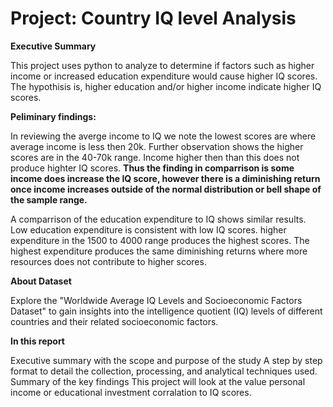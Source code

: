 # Project: Country IQ level Analysis

**Executive Summary**

This project uses python to analyze to determine if factors such as higher income or increased education expenditure would cause higher IQ scores. The hypothisis is, higher education and/or higher income indicate higher IQ scores.

**Peliminary findings:**

In reviewing the averge income to IQ we note the lowest scores are where average income is less then 20k. Further observation shows the higher scores are in the 40-70k range. Income higher then than this does not produce highter IQ scores. **Thus the finding in comparrison is some income does increase the IQ score, however there is a diminishing return once income increases outside of the normal distribution or bell shape of the sample range.**

A comparrison of the education expenditure to IQ shows similar results. Low education expenditure is consistent with low IQ scores. higher expenditure in the 1500 to 4000 range produces the highest scores. The highest expenditure produces the same diminishing returns where more resources does not contribute to higher scores.

**About Dataset**

Explore the "Worldwide Average IQ Levels and Socioeconomic Factors Dataset" to gain insights into the intelligence quotient (IQ) levels of different countries and their related socioeconomic factors.

**In this report**

Executive summary with the scope and purpose of the study
A step by step format to detail the collection, processing, and analytical techniques used.
Summary of the key findings
This project will look at the value personal income or educational investment corralation to IQ scores.
